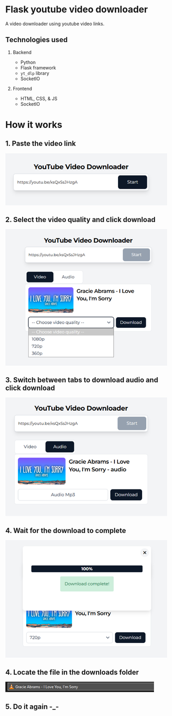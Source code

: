# Flask youtube video downloader
A video downloader using youtube video links.

## Technologies used
1. Backend
    * Python
    * Flask framework
    * `yt_dlp` library
    * SocketIO

2. Frontend
    * HTML, CSS, & JS
    * SocketIO

# How it works
## 1. Paste the video link
<img src="/images/1.png">

## 2. Select the video quality and click download
<img src="/images/2.png">

## 3. Switch between tabs to download audio and click download
<img src="/images/3.png">

## 4. Wait for the download to complete
<img src="/images/4.png">

## 4. Locate the file in the downloads folder
<img src="/images/5.png">

## 5. Do it again -_-
